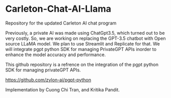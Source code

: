 # Carleton-Chat-AI-Llama
Repository for the updated Carleton AI chat program

Previously, a private AI was made using ChatGpt3.5, which turned out to be very costly. So, we are working on replacing the GPT-3.5 chatbot with Open source LLaMA model. We plan to use Streamlit and Replicate for that. We will integrate  pgpt python SDK for managing PrivateGPT APIs inorder to enhance  the model accuracy and performance.


This github repository is a refrence on the integration of the pgpt python SDK for managing privateGPT APIs.

https://github.com/zylon-ai/pgpt-python



Implementation by Cuong Chi Tran, and Kritika Pandit.


